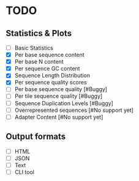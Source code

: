 # TODO

## Statistics & Plots

- [ ] Basic Statistics
- [x] Per base sequence content
- [x] Per base N content
- [x] Per sequence GC content
- [x] Sequence Length Distribution
- [x] Per sequence quality scores
- [ ] Per base sequence quality [#Buggy]
- [ ] Per tile sequence quality [#Buggy]
- [ ] Sequence Duplication Levels [#Buggy]
- [ ] Overrepresented sequences [#No support yet]
- [ ] Adapter Content [#No support yet]

## Output formats

- [ ] HTML
- [ ] JSON
- [ ] Text
- [ ] CLI tool
